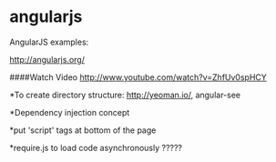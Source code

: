 angularjs
=========

AngularJS examples:

http://angularjs.org/

####Watch Video
http://www.youtube.com/watch?v=ZhfUv0spHCY

*To create directory structure:
http://yeoman.io/, angular-see

*Dependency injection concept

*put 'script' tags at bottom of the page

*require.js to load code asynchronously ?????





